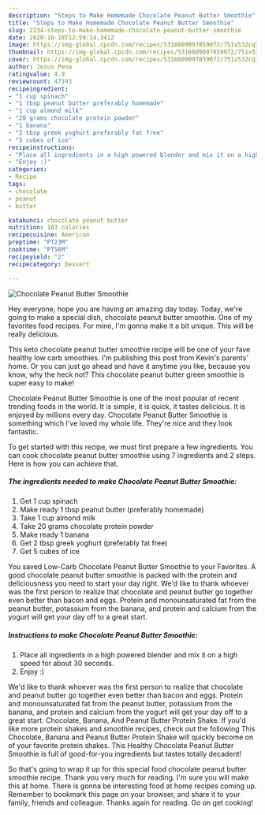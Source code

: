 ```yaml
---
description: "Steps to Make Homemade Chocolate Peanut Butter Smoothie"
title: "Steps to Make Homemade Chocolate Peanut Butter Smoothie"
slug: 2234-steps-to-make-homemade-chocolate-peanut-butter-smoothie
date: 2020-10-18T12:59:14.341Z
image: https://img-global.cpcdn.com/recipes/5316609097859072/751x532cq70/chocolate-peanut-butter-smoothie-recipe-main-photo.jpg
thumbnail: https://img-global.cpcdn.com/recipes/5316609097859072/751x532cq70/chocolate-peanut-butter-smoothie-recipe-main-photo.jpg
cover: https://img-global.cpcdn.com/recipes/5316609097859072/751x532cq70/chocolate-peanut-butter-smoothie-recipe-main-photo.jpg
author: Jesus Pena
ratingvalue: 4.9
reviewcount: 47193
recipeingredient:
- "1 cup spinach"
- "1 tbsp peanut butter preferably homemade"
- "1 cup almond milk"
- "20 grams chocolate protein powder"
- "1 banana"
- "2 tbsp greek yoghurt preferably fat free"
- "5 cubes of ice"
recipeinstructions:
- "Place all ingredients in a high powered blender and mix it on a high speed for about 30 seconds."
- "Enjoy :)"
categories:
- Recipe
tags:
- chocolate
- peanut
- butter

katakunci: chocolate peanut butter 
nutrition: 183 calories
recipecuisine: American
preptime: "PT23M"
cooktime: "PT56M"
recipeyield: "2"
recipecategory: Dessert

---
```



![Chocolate Peanut Butter Smoothie](https://img-global.cpcdn.com/recipes/5316609097859072/751x532cq70/chocolate-peanut-butter-smoothie-recipe-main-photo.jpg)

Hey everyone, hope you are having an amazing day today. Today, we're going to make a special dish, chocolate peanut butter smoothie. One of my favorites food recipes. For mine, I'm gonna make it a bit unique. This will be really delicious.

This keto chocolate peanut butter smoothie recipe will be one of your fave healthy low carb smoothies. I&#39;m publishing this post from Kevin&#39;s parents&#39; home. Or you can just go ahead and have it anytime you like, because you know, why the heck not? This chocolate peanut butter green smoothie is super easy to make!

Chocolate Peanut Butter Smoothie is one of the most popular of recent trending foods in the world. It is simple, it is quick, it tastes delicious. It is enjoyed by millions every day. Chocolate Peanut Butter Smoothie is something which I've loved my whole life. They're nice and they look fantastic.


To get started with this recipe, we must first prepare a few ingredients. You can cook chocolate peanut butter smoothie using 7 ingredients and 2 steps. Here is how you can achieve that.

<!--inarticleads1-->

##### The ingredients needed to make Chocolate Peanut Butter Smoothie:

1. Get 1 cup spinach
1. Make ready 1 tbsp peanut butter (preferably homemade)
1. Take 1 cup almond milk
1. Take 20 grams chocolate protein powder
1. Make ready 1 banana
1. Get 2 tbsp greek yoghurt (preferably fat free)
1. Get 5 cubes of ice


You saved Low-Carb Chocolate Peanut Butter Smoothie to your Favorites. A good chocolate peanut butter smoothie is packed with the protein and deliciousness you need to start your day right. We&#39;d like to thank whoever was the first person to realize that chocolate and peanut butter go together even better than bacon and eggs. Protein and monounsaturated fat from the peanut butter, potassium from the banana, and protein and calcium from the yogurt will get your day off to a great start. 

<!--inarticleads2-->

##### Instructions to make Chocolate Peanut Butter Smoothie:

1. Place all ingredients in a high powered blender and mix it on a high speed for about 30 seconds.
1. Enjoy :)


We&#39;d like to thank whoever was the first person to realize that chocolate and peanut butter go together even better than bacon and eggs. Protein and monounsaturated fat from the peanut butter, potassium from the banana, and protein and calcium from the yogurt will get your day off to a great start. Chocolate, Banana, And Peanut Butter Protein Shake. If you&#39;d like more protein shakes and smoothie recipes, check out the following This Chocolate, Banana and Peanut Butter Protein Shake will quickly become on of your favorite protein shakes. This Healthy Chocolate Peanut Butter Smoothie is full of good-for-you ingredients but tastes totally decadent! 

So that's going to wrap it up for this special food chocolate peanut butter smoothie recipe. Thank you very much for reading. I'm sure you will make this at home. There is gonna be interesting food at home recipes coming up. Remember to bookmark this page on your browser, and share it to your family, friends and colleague. Thanks again for reading. Go on get cooking!
